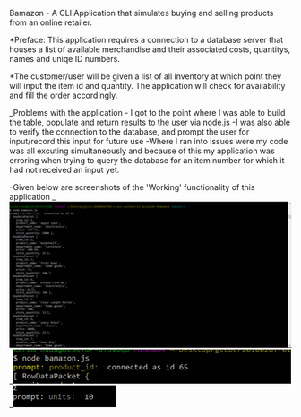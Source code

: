 Bamazon - A CLI Application that simulates buying and selling products from an online retailer.

\*Preface: This application requires a connection to a database server that houses a list of available merchandise and their associated costs, quantitys, names and uniqe ID numbers.

\*The customer/user will be given a list of all inventory at which point they will input the item id and quantity. The application will check for availability and fill the order accordingly.

_Problems with the application - I got to the point where I was able to build the table, populate and return results to the user via node.js
-I was also able to verify the connection to the database, and prompt the user for input/record this input for future use
-Where I ran into issues were my code was all excuting simultaneously and because of this my application was erroring when trying to query the database for an item number for which it had not received an input yet.

 -Given below are screenshots of the 'Working' functionality of this application
_![Screenshot1](images\Capture.PNG)
_![Screenshot2](/images\capture2.png)
_![Screenshot3](/images\capture3.png)
